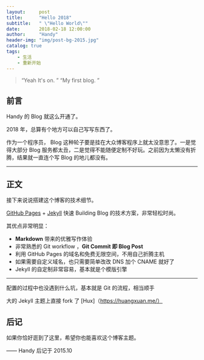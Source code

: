 ```yaml
---
layout:     post
title:      "Hello 2018"
subtitle:   " \"Hello World\""
date:       2018-02-18 12:00:00
author:     "Handy"
header-img: "img/post-bg-2015.jpg"
catalog: true
tags:
    - 生活
    - 重新开始
---
```


> “Yeah It's on. ”
> “My first blog. ”

## 前言

Handy 的 Blog 就这么开通了。

2018 年，总算有个地方可以自己写写东西了。

作为一个程序员， Blog 这种轮子要是挂在大众博客程序上就太没意思了。一是觉得大部分 Blog 服务都太丑，二是觉得不能随便定制不好玩。之前因为太懒没有折腾，结果就一直连个写 Blog 的地儿都没有。

---

## 正文

接下来说说搭建这个博客的技术细节。  

 [GitHub Pages](https://pages.github.com/) + [Jekyll](http://jekyllrb.com/) 快速 Building Blog 的技术方案，非常轻松时尚。

其优点非常明显：

* **Markdown** 带来的优雅写作体验
* 非常熟悉的 Git workflow ，**Git Commit 即 Blog Post**
* 利用 GitHub Pages 的域名和免费无限空间，不用自己折腾主机
* 如果需要自定义域名，也只需要简单改改 DNS 加个 CNAME 就好了
* Jekyll 的自定制非常容易，基本就是个模版引擎

---

配置的过程中也没遇到什么坑，基本就是 Git 的流程，相当顺手

大的 Jekyll 主题上直接 fork 了 [Hux]（https://huangxuan.me/）

## 后记

如果你恰好逛到了这里，希望你也能喜欢这个博客主题。

—— Handy 后记于 2015.10


